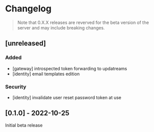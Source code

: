 # Changelog

> Note that 0.X.X releases are reverved for the beta version of the server and may include breaking changes.

## [unreleased]

### Added

- [gateway] introspected token forwarding to updatreams
- [identity] email templates edition

### Security

- [identity] invalidate user reset password token at use

## [0.1.0] - 2022-10-25

Initial beta release
